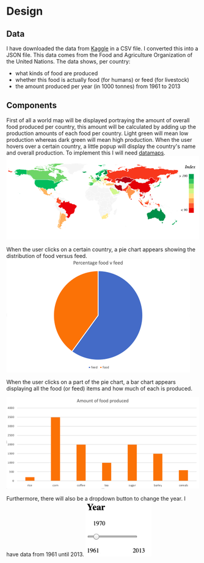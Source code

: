 # Design

## Data
I have downloaded the data from [Kaggle](https://www.kaggle.com/dorbicycle/world-foodfeed-production) in a CSV file. I converted this into a JSON file. This data comes from the Food and Agriculture Organization of the United Nations.
The data shows, per country:
- what kinds of food are produced
- whether this food is actually food (for humans) or feed (for livestock)
- the amount produced per year (in 1000 tonnes) from 1961 to 2013

## Components
First of all a world map will be displayed portraying the amount of overall food produced per country, this amount will be calculated by adding up the production amounts of each food per country.
Light green will mean low production whereas dark green will mean high production. When the user hovers over a certain country, a little popup will display the country's name and overall production.
To implement this I will need [datamaps](https://github.com/markmarkoh/datamaps).
![World Map](doc/DESIGN-263c476e.png)

When the user clicks on a certain country, a pie chart appears showing the distribution of food versus feed.
![Pie Chart](doc/DESIGN-24c31615.png)

When the user clicks on a part of the pie chart, a bar chart appears displaying all the food (or feed) items and how much of each is produced.

![Bar Chart](doc/DESIGN-66413aab.png)

Furthermore, there will also be a dropdown button to change the year. I have data from 1961 until 2013.
![Slider](doc/DESIGN-c9e29cf8.png)
